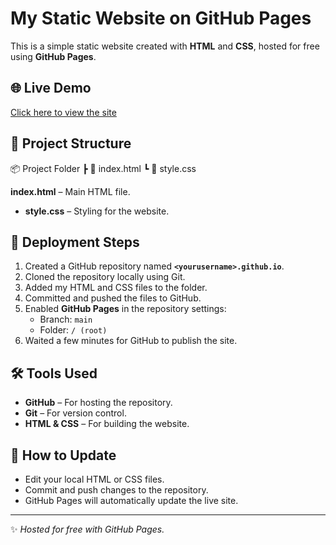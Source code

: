 # My Static Website on GitHub Pages

This is a simple static website created with **HTML** and **CSS**, hosted for free using **GitHub Pages**.

## 🌐 Live Demo
[Click here to view the site](https://<yourusername>.github.io)

## 📂 Project Structure
📦 Project Folder
┣ 📜 index.html
┗ 📜 style.css

**index.html** – Main HTML file.
- **style.css** – Styling for the website.

## 🚀 Deployment Steps
1. Created a GitHub repository named **`<yourusername>.github.io`**.
2. Cloned the repository locally using Git.
3. Added my HTML and CSS files to the folder.
4. Committed and pushed the files to GitHub.
5. Enabled **GitHub Pages** in the repository settings:
   - Branch: `main`
   - Folder: `/ (root)`
6. Waited a few minutes for GitHub to publish the site.

## 🛠 Tools Used
- **GitHub** – For hosting the repository.
- **Git** – For version control.
- **HTML & CSS** – For building the website.

## 📌 How to Update
- Edit your local HTML or CSS files.
- Commit and push changes to the repository.
- GitHub Pages will automatically update the live site.

---
✨ *Hosted for free with GitHub Pages.*
